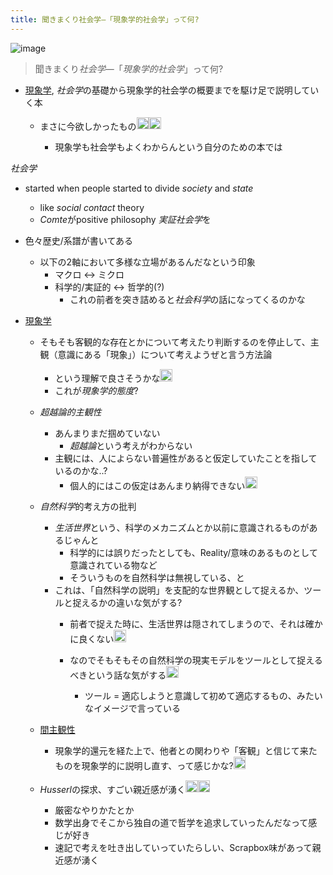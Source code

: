 ```yaml
---
title: 聞きまくり社会学―「現象学的社会学」って何?
---
```


![image](https://images-fe.ssl-images-amazon.com/images/I/511QQuP0pML._SY291_BO1,204,203,200_QL40_ML2_.jpg)

 > 
 > 聞きまくり*社会学*―「*現象学的社会学*」って何?

* [現象学](%E7%8F%BE%E8%B1%A1%E5%AD%A6.md), *社会学*の基礎から現象学的社会学の概要までを駆け足で説明していく本
  * まさに今欲しかったもの<img src='https://scrapbox.io/api/pages/blu3mo-public/blu3mo/icon' alt='blu3mo.icon' height="19.5"/><img src='https://scrapbox.io/api/pages/blu3mo-public/blu3mo/icon' alt='blu3mo.icon' height="19.5"/>

    * 現象学も社会学もよくわからんという自分のための本では

*社会学*

* started when people started to divide *society* and *state*
  
  * like *social contact* theory
  * *Comte*がpositive philosophy *実証社会学*を
* 色々歴史/系譜が書いてある
  
  * 以下の2軸において多様な立場があるんだなという印象
    * マクロ \<-> ミクロ
    * 科学的/実証的 \<-> 哲学的(?)
      * これの前者を突き詰めると*社会科学*の話になってくるのかな
* [現象学](%E7%8F%BE%E8%B1%A1%E5%AD%A6.md)
  
  * そもそも客観的な存在とかについて考えたり判断するのを停止して、主観（意識にある「現象」）について考えようぜと言う方法論
    * という理解で良さそうかな<img src='https://scrapbox.io/api/pages/blu3mo-public/blu3mo/icon' alt='blu3mo.icon' height="19.5"/>
    * これが*現象学的態度*?
  * *超越論的主観性*
    * あんまりまだ掴めていない
      * *超越論*という考えがわからない
    * 主観には、人によらない普遍性があると仮定していたことを指しているのかな..?
      * 個人的にはこの仮定はあんまり納得できない<img src='https://scrapbox.io/api/pages/blu3mo-public/blu3mo/icon' alt='blu3mo.icon' height="19.5"/>
  * *自然科学*的考え方の批判
    * *生活世界*という、科学のメカニズムとか以前に意識されるものがあるじゃんと
      * 科学的には誤りだったとしても、Reality/意味のあるものとして意識されている物など
      * そういうものを自然科学は無視している、と
    * これは、「自然科学の説明」を支配的な世界観として捉えるか、ツールと捉えるかの違いな気がする?
      * 前者で捉えた時に、生活世界は隠されてしまうので、それは確かに良くない<img src='https://scrapbox.io/api/pages/blu3mo-public/blu3mo/icon' alt='blu3mo.icon' height="19.5"/>
      * なのでそもそもその自然科学の現実モデルをツールとして捉えるべきという話な気がする<img src='https://scrapbox.io/api/pages/blu3mo-public/blu3mo/icon' alt='blu3mo.icon' height="19.5"/>

        * ツール = 適応しようと意識して初めて適応するもの、みたいなイメージで言っている
  * [間主観性](%E9%96%93%E4%B8%BB%E8%A6%B3%E6%80%A7.md)
    * 現象学的還元を経た上で、他者との関わりや「客観」と信じて来たものを現象学的に説明し直す、って感じかな?<img src='https://scrapbox.io/api/pages/blu3mo-public/blu3mo/icon' alt='blu3mo.icon' height="19.5"/>
  * *Husserl*の探求、すごい親近感が湧く<img src='https://scrapbox.io/api/pages/blu3mo-public/blu3mo/icon' alt='blu3mo.icon' height="19.5"/><img src='https://scrapbox.io/api/pages/blu3mo-public/blu3mo/icon' alt='blu3mo.icon' height="19.5"/>

    * 厳密なやりかたとか
    * 数学出身でそこから独自の道で哲学を追求していったんだなって感じが好き
    * 速記で考えを吐き出していっていたらしい、Scrapbox味があって親近感が湧く
